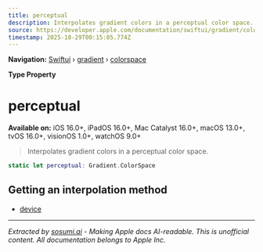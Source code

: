 ```yaml
---
title: perceptual
description: Interpolates gradient colors in a perceptual color space.
source: https://developer.apple.com/documentation/swiftui/gradient/colorspace/perceptual
timestamp: 2025-10-29T00:15:05.774Z
---
```


**Navigation:** [Swiftui](/documentation/swiftui) › [gradient](/documentation/swiftui/gradient) › [colorspace](/documentation/swiftui/gradient/colorspace)

**Type Property**

# perceptual

**Available on:** iOS 16.0+, iPadOS 16.0+, Mac Catalyst 16.0+, macOS 13.0+, tvOS 16.0+, visionOS 1.0+, watchOS 9.0+

> Interpolates gradient colors in a perceptual color space.

```swift
static let perceptual: Gradient.ColorSpace
```

## Getting an interpolation method

- [device](/documentation/swiftui/gradient/colorspace/device)

---

*Extracted by [sosumi.ai](https://sosumi.ai) - Making Apple docs AI-readable.*
*This is unofficial content. All documentation belongs to Apple Inc.*
